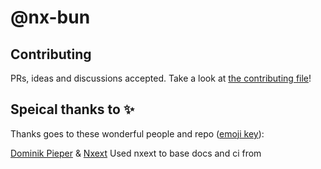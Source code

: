 # @nx-bun

## Contributing

PRs, ideas and discussions accepted. Take a look at [the contributing file](CONTRIBUTING.md)!


## Speical thanks to ✨

Thanks goes to these wonderful people and repo ([emoji key](https://allcontributors.org/docs/en/emoji-key)):


[Dominik Pieper](https://github.com/DominikPieper) & [Nxext](https://github.com/nxext/nx-extensions/) Used nxext to base docs and ci from
